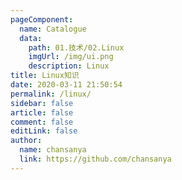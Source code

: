 ```yaml
---
pageComponent:
  name: Catalogue
  data:
    path: 01.技术/02.Linux
    imgUrl: /img/ui.png
    description: Linux
title: Linux知识
date: 2020-03-11 21:50:54
permalink: /linux/
sidebar: false
article: false
comment: false
editLink: false
author:
  name: chansanya
  link: https://github.com/chansanya
---
```

